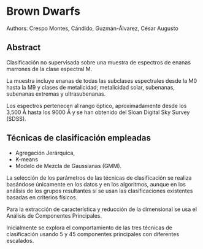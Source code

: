 # Brown Dwarfs

Authors: Crespo Montes, Cándido, Guzmán-Álvarez, César Augusto 

## Abstract

Clasificación no supervisada sobre una muestra de espectros de enanas marrones de la clase espectral M. 

La muestra incluye enanas de todas las subclases espectrales desde la M0 hasta la M9 y clases de metalicidad; metalicidad solar, subenanas, subenanas extremas y ultrasubenanas. 

Los espectros pertenecen al rango óptico, aproximadamente desde los 3,500 Å hasta los 9000 Å y se han obtenido del Sloan Digital Sky Survey (SDSS). 

## Técnicas de clasificación empleadas 

- Agregación Jerárquica, 
- K-means 
- Modelo de Mezcla de Gaussianas (GMM). 

La selección de los parámetros de las técnicas de clasificación se realiza basándose únicamente en los datos y en los algoritmos, aunque en los análisis de los grupos resultantes sí se usan las clasificaciones existentes basadas en criterios físicos. 

Para la extracción de característica y reducción de la dimensional se usa el Análisis de Componentes Principales. 

Inicialmente se explora el comportamiento de las tres técnicas de clasificación usando 5 y 45 componentes principales con diferentes escalados. 
